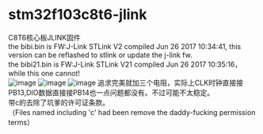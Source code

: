 # stm32f103c8t6-jlink
C8T6核心板JLINK固件<br>
the bibi.bin is   FW:J-Link STLink V2 compiled Jun 26 2017 10:34:41,  this version can be reflashed to stlink or update the j-link fw.<br>
the bibi21.bin is FW:J-Link STLink V21 compiled Jun 26 2017 10:35:16，while this one cannot!<br>
![image](https://github.com/e0r/stm32f103c8t6-jlink/blob/master/pic/jlink2.JPG)
![image](https://github.com/e0r/stm32f103c8t6-jlink/blob/master/pic/link.JPG)
![image](https://github.com/e0r/stm32f103c8t6-jlink/blob/master/pic/jlink21.JPG)
追求完美就加三个电阻，实际上CLK时钟直接接PB13,DIO数据直接接PB14也一点问题都没有。不过可能不太稳定。<br>
带c的去除了坑爹的许可证条款。<br>
（Files named including 'c' had been remove the daddy-fucking permission terms）<br>
